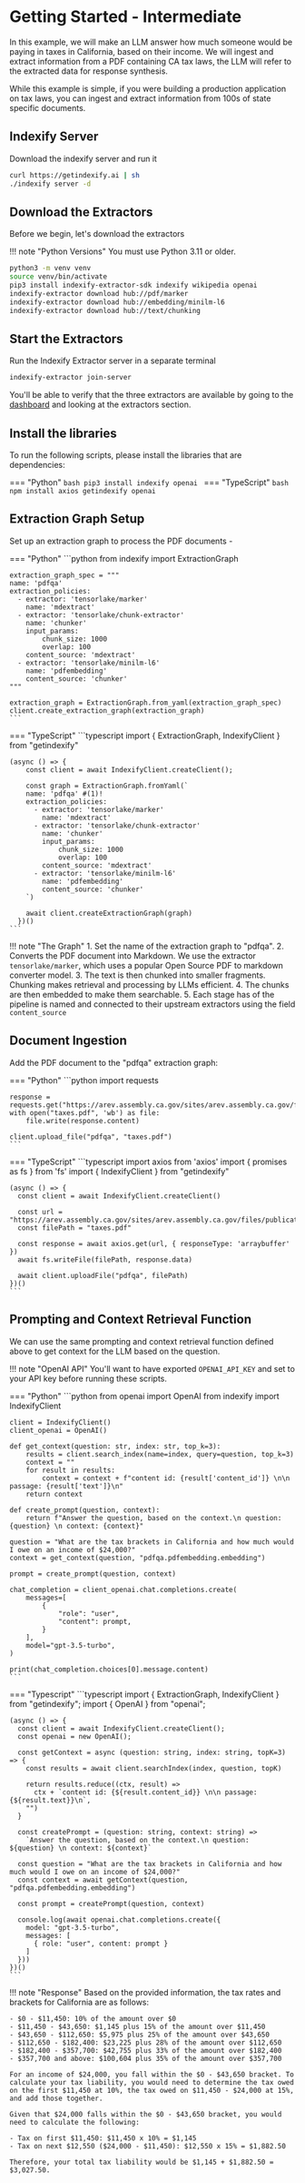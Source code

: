 # Getting Started - Intermediate

In this example, we will make an LLM answer how much someone would be paying in taxes in California, based on their income. We will ingest and extract information from a PDF containing CA tax laws, the LLM will refer to the extracted data for response synthesis.

While this example is simple, if you were building a production application on tax laws, you can ingest and extract information from 100s of state specific documents.

## Indexify Server

Download the indexify server and run it

```bash title="( Terminal 1 ) Download Indexify Server"
curl https://getindexify.ai | sh
./indexify server -d
```

## Download the Extractors

Before we begin, let's download the extractors

!!! note "Python Versions"
    You must use Python 3.11 or older.

```bash title="( Terminal 2 ) Download Indexify Extractors"
python3 -m venv venv
source venv/bin/activate
pip3 install indexify-extractor-sdk indexify wikipedia openai
indexify-extractor download hub://pdf/marker
indexify-extractor download hub://embedding/minilm-l6
indexify-extractor download hub://text/chunking
```

## Start the Extractors

Run the Indexify Extractor server in a separate terminal

```bash title=( Terminal 2 ) Join the server"
indexify-extractor join-server
```

You'll be able to verify that the three extractors are available by going to
the [dashboard](http://localhost:8900/ui/default) and looking at the extractors
section.

## Install the libraries

To run the following scripts, please install the libraries that are dependencies:

=== "Python"
    ```bash
    pip3 install indexify openai
    ```
=== "TypeScript"
    ```bash
    npm install axios getindexify openai
    ```

## Extraction Graph Setup

Set up an extraction graph to process the PDF documents -

=== "Python"
    ```python
    from indexify import ExtractionGraph

    extraction_graph_spec = """
    name: 'pdfqa'
    extraction_policies:
      - extractor: 'tensorlake/marker'
        name: 'mdextract'
      - extractor: 'tensorlake/chunk-extractor'
        name: 'chunker'
        input_params:
            chunk_size: 1000
            overlap: 100
        content_source: 'mdextract'
      - extractor: 'tensorlake/minilm-l6'
        name: 'pdfembedding'
        content_source: 'chunker'
    """

    extraction_graph = ExtractionGraph.from_yaml(extraction_graph_spec)
    client.create_extraction_graph(extraction_graph)
    ```
=== "TypeScript"
    ```typescript
    import { ExtractionGraph, IndexifyClient } from "getindexify"

    (async () => {
        const client = await IndexifyClient.createClient();

        const graph = ExtractionGraph.fromYaml(`
        name: 'pdfqa' #(1)!
        extraction_policies:
          - extractor: 'tensorlake/marker'
            name: 'mdextract'
          - extractor: 'tensorlake/chunk-extractor'
            name: 'chunker'
            input_params:
                chunk_size: 1000
                overlap: 100
            content_source: 'mdextract'
          - extractor: 'tensorlake/minilm-l6'
            name: 'pdfembedding'
            content_source: 'chunker'
        `)

        await client.createExtractionGraph(graph)
      })()
    ```

!!! note "The Graph"
    1. Set the name of the extraction graph to "pdfqa".
    2. Converts the PDF document into Markdown. We use the extractor `tensorlake/marker`, which uses a popular Open Source PDF to markdown converter model.
    3. The text is then chunked into smaller fragments. Chunking makes retrieval and processing by LLMs efficient.
    4. The chunks are then embedded to make them searchable.
    5. Each stage has of the pipeline is named and connected to their upstream extractors using the field `content_source`

## Document Ingestion

Add the PDF document to the "pdfqa" extraction graph:

=== "Python"
    ```python
    import requests

    response = requests.get("https://arev.assembly.ca.gov/sites/arev.assembly.ca.gov/files/publications/Chapter_2B.pdf")
    with open("taxes.pdf", 'wb') as file:
        file.write(response.content)

    client.upload_file("pdfqa", "taxes.pdf")
    ```
=== "TypeScript"
    ```typescript
    import axios from 'axios'
    import { promises as fs } from 'fs'
    import { IndexifyClient } from "getindexify"

    (async () => {
      const client = await IndexifyClient.createClient()

      const url = "https://arev.assembly.ca.gov/sites/arev.assembly.ca.gov/files/publications/Chapter_2B.pdf"
      const filePath = "taxes.pdf"

      const response = await axios.get(url, { responseType: 'arraybuffer' })
      await fs.writeFile(filePath, response.data)

      await client.uploadFile("pdfqa", filePath)
    })()
    ```

## Prompting and Context Retrieval Function

We can use the same prompting and context retrieval function defined above to get context for the LLM based on the question.

!!! note "OpenAI API"
    You'll want to have exported `OPENAI_API_KEY` and set to your API key before running these scripts.

=== "Python"
    ```python
    from openai import OpenAI
    from indexify import IndexifyClient

    client = IndexifyClient()
    client_openai = OpenAI()

    def get_context(question: str, index: str, top_k=3):
        results = client.search_index(name=index, query=question, top_k=3)
        context = ""
        for result in results:
            context = context + f"content id: {result['content_id']} \n\n passage: {result['text']}\n"
        return context

    def create_prompt(question, context):
        return f"Answer the question, based on the context.\n question: {question} \n context: {context}"

    question = "What are the tax brackets in California and how much would I owe on an income of $24,000?"
    context = get_context(question, "pdfqa.pdfembedding.embedding")

    prompt = create_prompt(question, context)

    chat_completion = client_openai.chat.completions.create(
        messages=[
            {
                "role": "user",
                "content": prompt,
            }
        ],
        model="gpt-3.5-turbo",
    )

    print(chat_completion.choices[0].message.content)
    ```
=== "Typescript"
    ```typescript
    import { ExtractionGraph, IndexifyClient } from "getindexify";
    import { OpenAI } from "openai";

    (async () => {
      const client = await IndexifyClient.createClient();
      const openai = new OpenAI();

      const getContext = async (question: string, index: string, topK=3) => {
        const results = await client.searchIndex(index, question, topK)

        return results.reduce((ctx, result) =>
          ctx + `content id: {${result.content_id}} \n\n passage: {${result.text}}\n`,
        "")
      }

      const createPrompt = (question: string, context: string) =>
        `Answer the question, based on the context.\n question: ${question} \n context: ${context}`

      const question = "What are the tax brackets in California and how much would I owe on an income of $24,000?"
      const context = await getContext(question, "pdfqa.pdfembedding.embedding")

      const prompt = createPrompt(question, context)

      console.log(await openai.chat.completions.create({
        model: "gpt-3.5-turbo",
        messages: [
          { role: "user", content: prompt }
        ]
      }))
    })()
    ```

!!! note "Response"
    Based on the provided information, the tax rates and brackets for California are as follows:

    - $0 - $11,450: 10% of the amount over $0
    - $11,450 - $43,650: $1,145 plus 15% of the amount over $11,450
    - $43,650 - $112,650: $5,975 plus 25% of the amount over $43,650
    - $112,650 - $182,400: $23,225 plus 28% of the amount over $112,650
    - $182,400 - $357,700: $42,755 plus 33% of the amount over $182,400
    - $357,700 and above: $100,604 plus 35% of the amount over $357,700

    For an income of $24,000, you fall within the $0 - $43,650 bracket. To calculate your tax liability, you would need to determine the tax owed on the first $11,450 at 10%, the tax owed on $11,450 - $24,000 at 15%, and add those together.

    Given that $24,000 falls within the $0 - $43,650 bracket, you would need to calculate the following:

    - Tax on first $11,450: $11,450 x 10% = $1,145
    - Tax on next $12,550 ($24,000 - $11,450): $12,550 x 15% = $1,882.50

    Therefore, your total tax liability would be $1,145 + $1,882.50 = $3,027.50.
